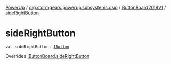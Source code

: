 [PowerUp](../../index.md) / [org.stormgears.powerup.subsystems.dsio](../index.md) / [ButtonBoard2018V1](index.md) / [sideRightButton](./side-right-button.md)

# sideRightButton

`val sideRightButton: `[`IButton`](../../org.stormgears.utils.dsio/-i-button/index.md)

Overrides [IButtonBoard.sideRightButton](../-i-button-board/side-right-button.md)

